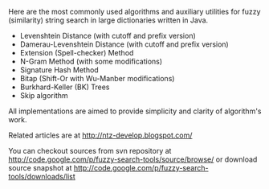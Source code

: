 Here are the most commonly used algorithms and auxiliary utilities for fuzzy (similarity) string search in large dictionaries written in Java.

  * Levenshtein Distance (with cutoff and prefix version)
  * Damerau-Levenshtein Distance (with cutoff and prefix version)
  * Extension (Spell-checker) Method
  * N-Gram Method (with some modifications)
  * Signature Hash Method
  * Bitap (Shift-Or with Wu-Manber modifications)
  * Burkhard-Keller (BK) Trees
  * Skip algorithm

All implementations are aimed to provide simplicity and clarity of algorithm's work.

Related articles are at http://ntz-develop.blogspot.com/

You can checkout sources from svn repository at http://code.google.com/p/fuzzy-search-tools/source/browse/ or download source snapshot at http://code.google.com/p/fuzzy-search-tools/downloads/list